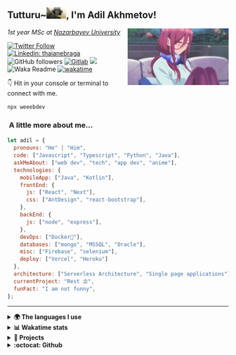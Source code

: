<h2>Tutturu~<img src="img/tuturu.gif" width="45" alt="">, I'm Adil Akhmetov! <img src="img/miku-dance.gif" width="50" alt=""></h2>
<img align='right' src="img/miku.gif" width="230" alt="">
<p><em>1st year MSc at <a href="https://nu.edu.kz/">Nazarbayev University</a>
<a href="https://sdu.edu.kz/"><img src="img/sdu-ahegao.svg" align="right" width="100" alt=""></a>
</em></p>

[![Twitter Follow](https://img.shields.io/twitter/follow/weeebdev?label=Follow)](https://twitter.com/intent/follow?screen_name=weeebdev)
[![Linkedin: thaianebraga](https://img.shields.io/badge/-adildev-blue?style=flat-square&logo=Linkedin&logoColor=white&link=https://www.linkedin.com/in/adildev/)](https://www.linkedin.com/in/adildev/)
![GitHub followers](https://img.shields.io/github/followers/weeebdev?label=Follow&style=flat-square)
[![Gitlab](https://img.shields.io/badge/Gitlab-weeebdev-orange?style=flat-square&logo=gitlab)](https://gitlab.com/weeebdev)
![](https://visitor-badge.glitch.me/badge?page_id=weeebdev.weeebdev)
![Waka Readme](https://github.com/weeebdev/weeebdev/workflows/Waka%20Readme/badge.svg)
[![wakatime](https://wakatime.com/badge/user/1fb6390f-222e-4088-8de8-840ef1443858.svg)](https://wakatime.com/@1fb6390f-222e-4088-8de8-840ef1443858)
<!-- [![Leetcode badge](https://leetcode-badge.chyroc.cn/?name=user3449f)](https://leetcode.com/user3449f/) -->

👇 Hit in your console or terminal to connect with me.

```bash
npx weeebdev
```

### <img src="https://media.giphy.com/media/VgCDAzcKvsR6OM0uWg/giphy.gif" width="50" alt=""> A little more about me...

```javascript
let adil = {
  pronouns: "He" | "Him",
  code: ["Javascript", "Typescript", "Python", "Java"],
  askMeAbout: ["web dev", "tech", "app dev", "anime"],
  technologies: {
    mobileApp: ["Java", "Kotlin"],
    frontEnd: {
      js: ["React", "Next"],
      css: ["AntDesign", "react-bootstrap"],
    },
    backEnd: {
      js: ["node", "express"],
    },
    devOps: ["Docker🐳"],
    databases: ["mongo", "MSSQL", "Oracle"],
    misc: ["Firebase", "selenium"],
    deploy: ["Vercel", "Heroku"]
  },
  architecture: ["Serverless Architecture", "Single page applications"],
  currentProject: "Rest ⛱",
  funFact: "I am not funny",
};
```

---

<details>
  <summary><b>🌍 The languages I use</b></summary>
  <hr>
  
  
| ⏰ Past month | ⌛️ Past Year |
|---|---|
| <a href="https://wakatime.com/@adildev"><img src="https://wakatime.com/share/@adilDev/4ebe423a-b427-4031-b073-d221b9528df7.svg" height="300px"></a> | <a href="https://wakatime.com/@adildev"><img src="https://wakatime.com/share/@adilDev/1b4a30f1-9a7f-47fe-b8d2-0fc90f37fcd3.svg" height="300px"></a> |
</details>

<details>
<summary><b>📊 Wakatime stats</b><br></summary>
<div>
<hr/>

<!--START_SECTION:waka-->
![Code Time](http://img.shields.io/badge/Code%20Time-2%2C668%20hrs%2050%20mins-blue)

![Profile Views](http://img.shields.io/badge/Profile%20Views-8-blue)

![Lines of code](https://img.shields.io/badge/From%20Hello%20World%20I%27ve%20Written-2%20Million%20lines%20of%20code-blue)

**🐱 My GitHub Data** 

> 🏆 554 Contributions in the Year 2022
 > 
> 📦 272.4 kB Used in GitHub's Storage 
 > 
> 💼 Opted to Hire
 > 
> 📜 45 Public Repositories 
 > 
> 🔑 10 Private Repositories  
 > 
**I'm a Night 🦉** 

```text
🌞 Morning    27 commits     █░░░░░░░░░░░░░░░░░░░░░░░░   4.5% 
🌆 Daytime    225 commits    █████████░░░░░░░░░░░░░░░░   37.5% 
🌃 Evening    321 commits    █████████████░░░░░░░░░░░░   53.5% 
🌙 Night      27 commits     █░░░░░░░░░░░░░░░░░░░░░░░░   4.5%

```
📅 **I'm Most Productive on Thursday** 

```text
Monday       141 commits    ██████░░░░░░░░░░░░░░░░░░░   23.5% 
Tuesday      117 commits    █████░░░░░░░░░░░░░░░░░░░░   19.5% 
Wednesday    48 commits     ██░░░░░░░░░░░░░░░░░░░░░░░   8.0% 
Thursday     142 commits    ██████░░░░░░░░░░░░░░░░░░░   23.67% 
Friday       44 commits     █░░░░░░░░░░░░░░░░░░░░░░░░   7.33% 
Saturday     51 commits     ██░░░░░░░░░░░░░░░░░░░░░░░   8.5% 
Sunday       57 commits     ██░░░░░░░░░░░░░░░░░░░░░░░   9.5%

```


📊 **This Week I Spent My Time On** 

```text
⌚︎ Time Zone: Asia/Almaty

💬 Programming Languages: 
Go                       3 hrs 24 mins       ███████░░░░░░░░░░░░░░░░░░   30.65% 
TypeScript               2 hrs 21 mins       █████░░░░░░░░░░░░░░░░░░░░   21.26% 
JavaScript               1 hr 49 mins        ████░░░░░░░░░░░░░░░░░░░░░   16.45% 
Other                    1 hr 5 mins         ██░░░░░░░░░░░░░░░░░░░░░░░   9.89% 
JSON                     47 mins             █░░░░░░░░░░░░░░░░░░░░░░░░   7.13%

🔥 Editors: 
VS Code                  9 hrs 18 mins       █████████████████████░░░░   83.59% 
Fish                     1 hr 5 mins         ██░░░░░░░░░░░░░░░░░░░░░░░   9.88% 
Xcode                    43 mins             █░░░░░░░░░░░░░░░░░░░░░░░░   6.53%

🐱‍💻 Projects: 
mattermost-plugin-custom-5 hrs 1 min         ███████████░░░░░░░░░░░░░░   45.19% 
dar-dms-home             1 hr 32 mins        ███░░░░░░░░░░░░░░░░░░░░░░   13.85% 
Terminal                 1 hr 5 mins         ██░░░░░░░░░░░░░░░░░░░░░░░   9.88% 
griffon-projector        51 mins             ██░░░░░░░░░░░░░░░░░░░░░░░   7.67% 
web-layout               39 mins             █░░░░░░░░░░░░░░░░░░░░░░░░   5.98%

💻 Operating System: 
Mac                      11 hrs 7 mins       █████████████████████████   100.0%

```

**I Mostly Code in JavaScript** 

```text
JavaScript               12 repos            ████░░░░░░░░░░░░░░░░░░░░░   18.18% 
Go                       12 repos            ████░░░░░░░░░░░░░░░░░░░░░   18.18% 
Jupyter Notebook         11 repos            ████░░░░░░░░░░░░░░░░░░░░░   16.67% 
Java                     6 repos             ██░░░░░░░░░░░░░░░░░░░░░░░   9.09% 
HTML                     6 repos             ██░░░░░░░░░░░░░░░░░░░░░░░   9.09%

```


**Timeline**

![Chart not found](https://raw.githubusercontent.com/weeebdev/weeebdev/master/charts/bar_graph.png) 


 Last Updated on 28/08/2022 01:31:03 UTC
<!--END_SECTION:waka-->
</div>
</details>

<details>
<summary><b>🧾 Projects</b></summary>
<hr>

|Project|Status|
|---|---|
|[![ReadMe Card](https://github-readme-stats.vercel.app/api/pin/?username=weeebdev&repo=waifu.pics&theme=dracula)](https://github.com/weeebdev/waifu.pics)|[![time tracker](https://wakatime.com/badge/github/weeebdev/waifu.pics.svg)](https://wakatime.com/badge/github/weeebdev/waifu.pics)|
|[![ReadMe Card](https://github-readme-stats.vercel.app/api/pin/?username=mentor-ship&repo=mentorship&theme=dracula)](https://github.com/Mentor-ship/Mentorship)|[![time tracker](https://wakatime.com/badge/github/Mentor-ship/Mentorship.svg)](https://wakatime.com/badge/github/Mentor-ship/Mentorship)|
|[![ReadMe Card](https://github-readme-stats.vercel.app/api/pin/?username=masters-and-Abu&repo=tolqyn&theme=dracula)](https://github.com/Masters-and-Abu/Tolqyn)|[![time tracker](https://wakatime.com/badge/github/Masters-and-Abu/Tolqyn.svg)](https://wakatime.com/badge/github/Masters-and-Abu/Tolqyn)|
|[![ReadMe Card](https://github-readme-stats.vercel.app/api/pin/?username=dracula&repo=unigram&theme=dracula)](https://github.com/dracula/unigram)||

</details>

<details>
  <summary><b>:octocat: Github</b></summary>
  <hr>
  <a href="https://sourcekarma.vercel.app/weeebdev"><img src="https://sourcekarma-og.vercel.app/api/weeebdev/github" alt="" align="left"/></a>
  <img src="https://github-readme-stats.vercel.app/api?username=weeebdev&show_icons=true&theme=dracula&hide_title=true&hide_rank=true&count_private=true" align="right"/>
</details>
<div align="center">
  <kbd>
    <img src="https://waifu.now.sh/sfw/hug" alt="">
  </kbd>
</div>
